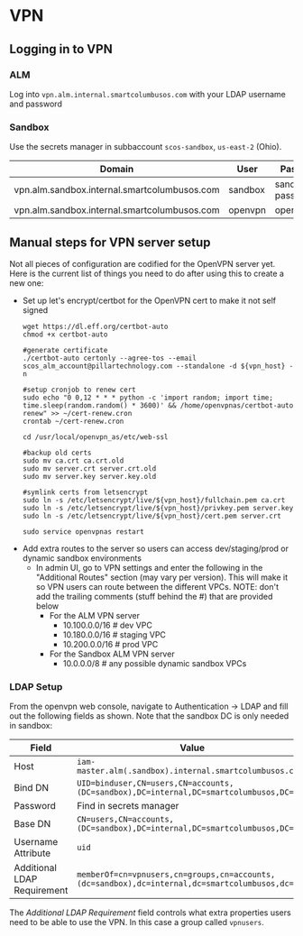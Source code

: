 # VPN


## Logging in to VPN


### ALM

Log into `vpn.alm.internal.smartcolumbusos.com` with your LDAP username and password

### Sandbox

Use the secrets manager in subbaccount `scos-sandbox`, `us-east-2` (Ohio).

Domain | User | Password Secret Name
--- | --- | ---
vpn.alm.sandbox.internal.smartcolumbusos.com | sandbox | sandbox-ldap-user-password
vpn.alm.sandbox.internal.smartcolumbusos.com | openvpn | openvpn_admin_password

## Manual steps for VPN server setup

Not all pieces of configuration are codified for the OpenVPN server yet. Here is the current list of things you need to do after using this to create a new one:
- Set up let's encrypt/certbot for the OpenVPN cert to make it not self signed
  ```#fetch certbot to use lets encrypt
  wget https://dl.eff.org/certbot-auto
  chmod +x certbot-auto

  #generate certificate
  ./certbot-auto certonly --agree-tos --email scos_alm_account@pillartechnology.com --standalone -d ${vpn_host} -n

  #setup cronjob to renew cert
  sudo echo "0 0,12 * * * python -c 'import random; import time; time.sleep(random.random() * 3600)' && /home/openvpnas/certbot-auto renew" >> ~/cert-renew.cron
  crontab ~/cert-renew.cron

  cd /usr/local/openvpn_as/etc/web-ssl

  #backup old certs
  sudo mv ca.crt ca.crt.old
  sudo mv server.crt server.crt.old
  sudo mv server.key server.key.old

  #symlink certs from letsencrypt
  sudo ln -s /etc/letsencrypt/live/${vpn_host}/fullchain.pem ca.crt
  sudo ln -s /etc/letsencrypt/live/${vpn_host}/privkey.pem server.key
  sudo ln -s /etc/letsencrypt/live/${vpn_host}/cert.pem server.crt

  sudo service openvpnas restart
- Add extra routes to the server so users can access dev/staging/prod or dynamic sandbox environments
  - In admin UI, go to VPN settings and enter the following in the "Additional Routes" section (may vary per version). This will make it so VPN users can route between the different VPCs. NOTE: don't add the trailing comments (stuff behind the #) that are provided below
    - For the ALM VPN server
      - 10.100.0.0/16  # dev VPC
      - 10.180.0.0/16  # staging VPC
      - 10.200.0.0/16  # prod VPC
    - For the Sandbox ALM VPN server
      - 10.0.0.0/8 # any possible dynamic sandbox VPCs
      
### LDAP Setup
From the openvpn web console, navigate to Authentication -> LDAP and fill out the following fields as shown. Note that the sandbox DC is only needed in sandbox:

Field | Value
--- | ---
Host | `iam-master.alm(.sandbox).internal.smartcolumbusos.com`
Bind DN | `UID=binduser,CN=users,CN=accounts,(DC=sandbox),DC=internal,DC=smartcolumbusos,DC=com`
Password | Find in secrets manager
Base DN | `CN=users,CN=accounts,(DC=sandbox),DC=internal,DC=smartcolumbusos,DC=com`
Username Attribute | `uid`
Additional LDAP Requirement | `memberOf=cn=vpnusers,cn=groups,cn=accounts,(dc=sandbox),dc=internal,dc=smartcolumbusos,dc=com`

The *Additional LDAP Requirement* field controls what extra properties users need to be able to use the VPN. In this case a group called `vpnusers`.
